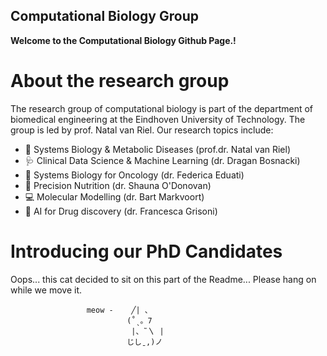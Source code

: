 ## Computational Biology Group

**Welcome to the Computational Biology Github Page.!**

# About the research group
The research group of computational biology is part of the department of biomedical engineering at the Eindhoven University of Technology. The group is led by prof. Natal van Riel. Our research topics include:
* 🧬 Systems Biology & Metabolic Diseases (prof.dr. Natal van Riel)
* 🩺 Clinical Data Science & Machine Learning (dr. Dragan Bosnacki)
* 🦠 Systems Biology for Oncology (dr. Federica Eduati)
* 🍎 Precision Nutrition (dr. Shauna O'Donovan)
* 💻 Molecular Modelling (dr. Bart Markvoort)
* 🤖 AI for Drug discovery (dr. Francesca Grisoni)

# Introducing our PhD Candidates

Oops... this cat decided to sit on this part of the Readme... Please hang on while we move it.
```
                 meow -    ╱| 、
                          (˚ˎ。7  
                           |、˜〵 |         
                          じしˍ,)ノ
```
